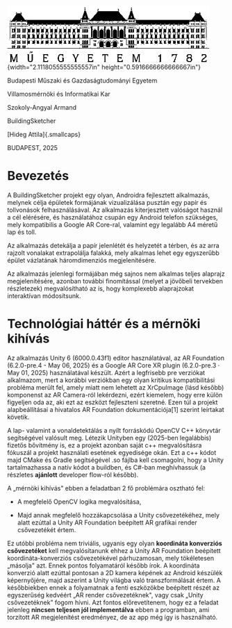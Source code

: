 ![muegyetem](media/media/image1.png){width="2.1118055555555557in"
height="0.5916666666666667in"}

Budapesti Műszaki és Gazdaságtudományi Egyetem

Villamosmérnöki és Informatikai Kar

Szokoly-Angyal Armand

BuildingSketcher

[Hideg Attila]{.smallcaps}

BUDAPEST, 2025

# Bevezetés

A BuildingSketcher projekt egy olyan, Androidra fejlesztett alkalmazás,
melynek célja épületek formájának vizualizálása pusztán egy papír és
tollvonások felhasználásával. Az alkalmazás kiterjesztett valóságot
használ a cél elérésére, és használatához csupán egy Android telefon
szükséges, mely kompatibilis a Google AR Core-ral, valamint egy legalább
A4 méretű lap és toll.

Az alkalmazás detekálja a papír jelenlétét és helyzetét a térben, és az
arra rajzolt vonalakat extrapolálja falakká, mely alkalmas lehet egy
egyszerűbb épület vázlatának háromdimenziós megjelenítésére.

Az alkalmazás jelenlegi formájában még sajnos nem alkalmas teljes
alaprajz megjelenítésére, azonban további finomítással (melyet a
jövőbeli tervekben részletezek) megvalósítható az is, hogy komplexebb
alaprajzokat interaktívan módosítsunk.

# Technológiai háttér és a mérnöki kihívás

Az alkalmazás Unity 6 (6000.0.43f1) editor használatával, az AR
Foundation (6.2.0-pre.4 - May 06, 2025) és a Google AR Core XR plugin
(6.2.0-pre.3 · May 01, 2025) használatával készült. Azért a legfrisebb
pre verziókat alkalmazom, mert a korábbi verziókban egy olyan kritikus
kompatibilitási probléma merült fel, amely miatt nem lehetett az
XrCpuImage (lásd később) komponenst az AR Camera-ról lekérdezni, ezért
kiemelem, hogy erre külön figyeljen oda az, aki ezt az eszközt
fejleszteni szeretné. Ezen túl a projekt alapbeállításai a hivatalos AR
Foundation dokumentációja\[1\] szerint leírtakat követik.

A lap- valamint a vonaldetektálás a nyílt forráskódú OpenCV C++ könyvtár
segítségével valósult meg. Létezik Unityben egy (2025-ben legalábbis)
fizetős bővítmény is, ez a projekt azonban saját c++ megvalósításra
fókuszál a projekt használati esetének egyedisége okán. Ezt a c++ kódot
majd CMake és Gradle segítségével .so fájlba kell csomagolni, hogy a
Unity tartalmazhassa a natív kódot a buildben, és C#-ban meghívhassuk (a
részletes **ajánlott** developer flow-ról később).

A „mérnöki kihívás" ebben a feladatban 2 fő problémára osztható fel:

- A megfelelő OpenCV logika megvalósítása,

- Majd annak megfelelő hozzákapcsolása a Unity csővezetékéhez, mely
  alatt ezúttal a Unity AR Foundation beépített AR grafikai render
  csővezetékét értem.

Ez utóbbi probléma nem triviális, ugyanis egy olyan **koordináta
konverziós csővezetéket** kell megvalósítanunk ehhez a Unity AR
Foundation beépített koordináta-konverziós csővezetékével párhuzamosan,
mely tökéletesen „másolja" azt. Ennek pontos folyamatáról később írok. A
koordináta konverzió alatt ezúttal pontosan a 2D kamera képének az
Android készülék képernyőjére, majd aszerint a Unity világba való
transzformálását értem. A későbbiekben ennek a folyamatnak a fenti
eszközökbe beépített részét az egyszerűség kedvéért „AR render
csővezetéknek", vagy csak „Unity csővezetéknek" fogom hívni. Azt fontos
előrevetítenem, hogy ez a feladat jelenleg **nincsen teljesen jól
implementálva** ebben a programban, ami torzított AR megjelenítést
eredményez, de az app még így is használható.
